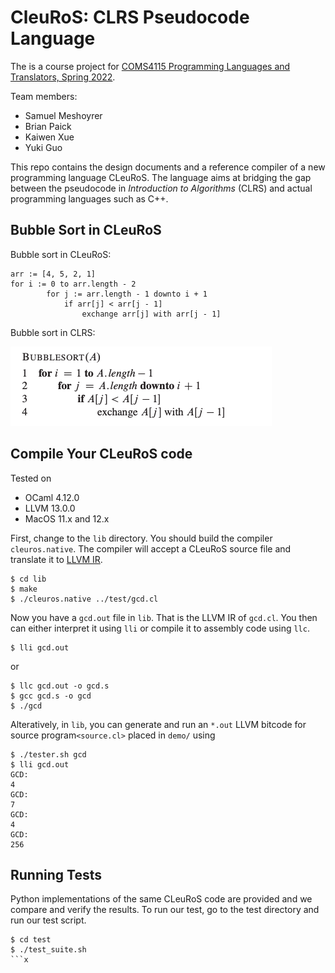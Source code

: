 # CleuRoS: CLRS Pseudocode Language

The is a course project for [COMS4115 Programming Languages and Translators, Spring 2022](https://verigu.github.io/4115Spring2022/).

Team members:

- Samuel Meshoyrer
- Brian Paick
- Kaiwen Xue
- Yuki Guo

This repo contains the design documents and a reference compiler of a new programming language CLeuRoS. The language aims at bridging the gap between the pseudocode in *Introduction to Algorithms* (CLRS) and actual programming languages such as C++.



## Bubble Sort in CLeuRoS

Bubble sort in CLeuRoS:

```
arr := [4, 5, 2, 1]
for i := 0 to arr.length - 2
		for j := arr.length - 1 downto i + 1
			if arr[j] < arr[j - 1]
				exchange arr[j] with arr[j - 1]
```

Bubble sort in CLRS:

![](./static/bubble_sort.png)



## Compile Your CLeuRoS code

Tested on

- OCaml 4.12.0
- LLVM 13.0.0
- MacOS 11.x and 12.x



First, change to the `lib` directory. You should build the compiler `cleuros.native`. The compiler will accept a CLeuRoS source file and translate it to [LLVM IR](https://llvm.org/docs/LangRef.html).

```
$ cd lib
$ make
$ ./cleuros.native ../test/gcd.cl
```

Now you have a `gcd.out` file in `lib`. That is the LLVM IR of `gcd.cl`. You then can either interpret it using `lli` or compile it to assembly code using `llc`.

```
$ lli gcd.out
```

or

```
$ llc gcd.out -o gcd.s
$ gcc gcd.s -o gcd
$ ./gcd
```



Alteratively, in `lib`, you can generate and run an `*.out` LLVM bitcode for source program`<source.cl>` placed in `demo/` using

```
$ ./tester.sh gcd
$ lli gcd.out
GCD:
4
GCD:
7
GCD:
4
GCD:
256
```



## Running Tests

Python implementations of the same CLeuRoS code are provided and we compare and verify the results. To run our test, go to the test directory and run our test script.

```
$ cd test
$ ./test_suite.sh
```x
